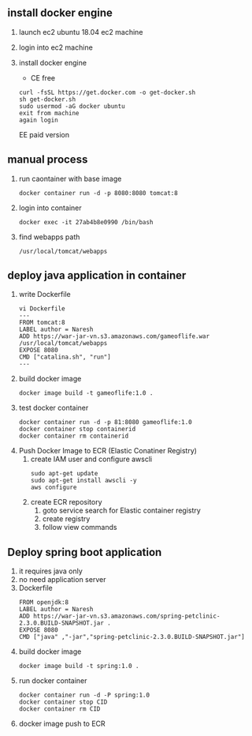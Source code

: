 ## install docker engine
   1. launch ec2 ubuntu 18.04 ec2 machine
   2. login into ec2 machine 
   3. install docker engine   
        * CE free
        ```
        curl -fsSL https://get.docker.com -o get-docker.sh
        sh get-docker.sh 
        sudo usermod -aG docker ubuntu 
        exit from machine 
        again login 
        ```

        EE paid version 
## manual process
   1. run caontainer with base image 
      ```
      docker container run -d -p 8080:8080 tomcat:8
      ```
   2. login into container 
      ```
      docker exec -it 27ab4b8e0990 /bin/bash
      ``` 
   3. find webapps path
      ```
      /usr/local/tomcat/webapps
      ```

## deploy java application in container 
   1. write Dockerfile 
      ```
      vi Dockerfile 
      ---
      FROM tomcat:8
      LABEL author = Naresh
      ADD https://war-jar-vn.s3.amazonaws.com/gameoflife.war /usr/local/tomcat/webapps
      EXPOSE 8080
      CMD ["catalina.sh", "run"]
      ---
      ```  
   2. build docker image 
      ```
      docker image build -t gameoflife:1.0 .
      ```
   3. test docker container 
      ```
      docker container run -d -p 81:8080 gameoflife:1.0
      docker container stop containerid
      docker container rm containerid
      ``` 
   4. Push Docker Image to ECR (Elastic Conatiner Registry)
      1. create IAM user and configure awscli 
         ```
         sudo apt-get update
         sudo apt-get install awscli -y
         aws configure  
         ``` 
      2. create ECR repository
         1. goto service search for Elastic container registry
         2. create registry 
         3. follow view commands

## Deploy spring boot application 
   1. it requires java only
   2. no need application server 
   3. Dockerfile 
      ```
      FROM openjdk:8
      LABEL author = Naresh
      ADD https://war-jar-vn.s3.amazonaws.com/spring-petclinic-2.3.0.BUILD-SNAPSHOT.jar .
      EXPOSE 8080 
      CMD ["java" ,"-jar","spring-petclinic-2.3.0.BUILD-SNAPSHOT.jar"]
      ```
   4. build docker image 
      ```
      docker image build -t spring:1.0 .
      ```
   5. run docker container
      ```
      docker container run -d -P spring:1.0 
      docker container stop CID
      docker container rm CID
      ```
   6. docker image push to ECR 
      

   